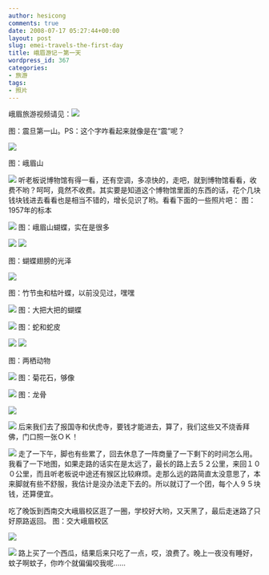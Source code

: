 ```yaml
---
author: hesicong
comments: true
date: 2008-07-17 05:27:44+00:00
layout: post
slug: emei-travels-the-first-day
title: 峨眉游记－第一天
wordpress_id: 367
categories:
- 旅游
tags:
- 照片
---
```


峨眉旅游视频请见：[](/images/2008-7-12/IMG_0006.JPG)![](/images/2008-7-12/image/thumb/IMG_0006.JPG)

图：震旦第一山。PS：这个字咋看起来就像是在“震”呢？

[](/images/2008-7-12/IMG_0009.JPG)![](/images/2008-7-12/image/thumb/IMG_0009.JPG)

图：峨眉山

[](/images/2008-7-12/IMG_0011.JPG)![](/images/2008-7-12/image/thumb/IMG_0011.JPG)
听老板说博物馆有得一看，还有空调，多凉快的，走吧，就到博物馆看看，收费不哟？呵呵，竟然不收费。其实要是知道这个博物馆里面的东西的话，花个几块钱块钱进去看看也是相当不错的，增长见识了哟。看看下面的一些照片吧：
图：1957年的标本

[](/images/2008-7-12/IMG_0012.JPG)![](/images/2008-7-12/image/thumb/IMG_0012.JPG)
图：峨眉山蝴蝶，实在是很多

[](/images/2008-7-12/IMG_0014.JPG)![](/images/2008-7-12/image/thumb/IMG_0014.JPG)
[](/images/2008-7-12/IMG_0015.JPG)![](/images/2008-7-12/image/thumb/IMG_0015.JPG)

图：蝴蝶翅膀的光泽

[](/images/2008-7-12/IMG_0016.JPG)![](/images/2008-7-12/image/thumb/IMG_0016.JPG)

图：竹节虫和枯叶蝶，以前没见过，嘿嘿

[](/images/2008-7-12/IMG_0019.JPG)![](/images/2008-7-12/image/thumb/IMG_0019.JPG)
图：大把大把的蝴蝶

[](/images/2008-7-12/IMG_0020.JPG)![](/images/2008-7-12/image/thumb/IMG_0020.JPG)
图：蛇和蛇皮

[](/images/2008-7-12/IMG_0021.JPG)![](/images/2008-7-12/image/thumb/IMG_0021.JPG)
[](/images/2008-7-12/IMG_0022.JPG)![](/images/2008-7-12/image/thumb/IMG_0022.JPG)

图：两栖动物

[](/images/2008-7-12/IMG_0023.JPG)![](/images/2008-7-12/image/thumb/IMG_0023.JPG)
图：菊花石，够像

[](/images/2008-7-12/IMG_0025.JPG)![](/images/2008-7-12/image/thumb/IMG_0025.JPG)
图：龙骨

[](/images/2008-7-12/IMG_0026.JPG)![](/images/2008-7-12/image/thumb/IMG_0026.JPG)

[](/images/2008-7-12/IMG_0027.JPG)![](/images/2008-7-12/image/thumb/IMG_0027.JPG)
后来我们去了报国寺和伏虎寺，要钱才能进去，算了，我们这些又不烧香拜佛，门口照一张ＯＫ！

[](/images/2008-7-12/IMG_0028.JPG)![](/images/2008-7-12/image/thumb/IMG_0028.JPG)
走了一下午，脚也有些累了，回去休息了一阵商量了一下剩下的时间怎么用。我看了一下地图，如果走路的话实在是太远了，最长的路上去５２公里，来回１００公里，而且听老板说中途还有猴区比较麻烦。走那么远的路简直太没意思了，本来脚就有些不舒服，我估计是没办法走下去的。所以就订了一个团，每个人９５块钱，还算便宜。

吃了晚饭到西南交大峨眉校区逛了一圈，学校好大哟，又天黑了，最后走迷路了只好原路返回。
图：交大峨眉校区

[](/images/2008-7-12/IMG_0031.JPG)![](/images/2008-7-12/image/thumb/IMG_0031.JPG)

[](/images/2008-7-12/IMG_0033.JPG)![](/images/2008-7-12/image/thumb/IMG_0033.JPG)
路上买了一个西瓜，结果后来只吃了一点，哎，浪费了。晚上一夜没有睡好，蚊子啊蚊子，你咋个就偏偏咬我呢……
